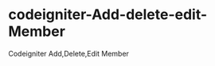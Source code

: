 codeigniter-Add-delete-edit-Member
==================================

Codeigniter Add,Delete,Edit Member
